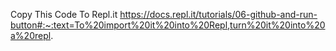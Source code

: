 Copy This Code To Repl.it
https://docs.repl.it/tutorials/06-github-and-run-button#:~:text=To%20import%20it%20into%20Repl,turn%20it%20into%20a%20repl.
